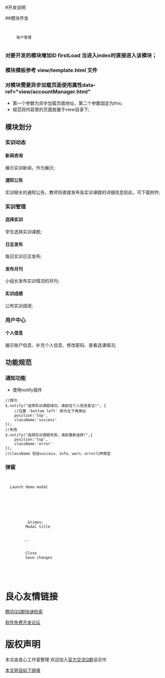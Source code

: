 #开发说明

##模块开发
```
 
      
     账户管理 
 
```
### 对要开发的模块增加ID firstLoad 当进入index时直接进入该模块；
### 模块模板参考 view/template.html 文件
### 对模块需要异步加载页面使用属性data-ref="view/accountManager.html"
* 第一个参数为异步加载页面地址，第二个参数固定为this;
* 规范将内容里的页面放置于view目录下;

## 模块划分

### 实训动态
#### 新闻咨询
展示实训新闻，作为展示;
#### 通知公告
实训相关的通知公告，教师将直接发布各实训课题的详细信息到此，可下载附件;
### 实训管理
#### 选择实训
学生选择实训课题;
#### 日志发布
每日实训日志发布;
#### 发布月刊
小组长发布实训情况的月刊;
#### 实训成绩
公布实训成绩;
### 用户中心
#### 个人信息
展示账户信息、补充个人信息、修改密码、查看选课情况;

## 功能规范
### 通知功能
* 使用notify插件

```
//成功
$.notify("选择实训课题成功，请前往个人信息查证!", {
    //位置 'bottom left' 即为左下角弹出
    position:'top',
    className:'success'
});
//失败
$.notify("选择实训课题失败，请前重新选择!",{
    position:'top',
    className:'error'
});
//className 包括success、info、warn、error几种类型
```
### 弹窗

```
 
 
  Launch demo modal
 

 
 
   
     
       
          &times;  
         Modal title 
       
       
        ...
       
       
         Close 
         Save changes 
       
     
   
 
```



 # 良心友情链接

[腾讯QQ群快速检索](http://u.720life.cn/s/8cf73f7c)

[软件免费开发论坛](http://u.720life.cn/s/bbb01dc0)

# 版权声明 

本文由良心工作室整理 欢迎加入[官方交流Q群](https://u.720life.cn/s/f2316816)谈合作

[本文转自如下链接](http://u.720life.cn/g/2e71d0f0a5c601172267ba20d3a43c6e9e24c53390aa807f86a483c96752d1047f40232a4aeaa6fd55fdb1eb43656ebee0216eae7ac153a654861231c659f094)